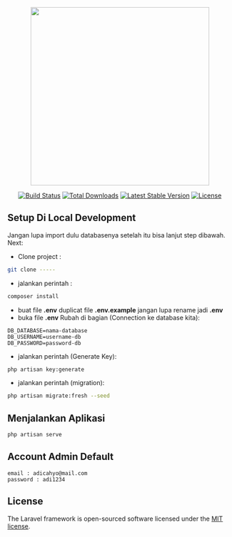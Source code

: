<p align="center"><a href="https://optimasolution.co.id" target="_blank"><img src="https://optimasolution.co.id/wp-content/uploads/sites/47/2018/06/s-soft-lg.png" width="400"></a></p>

<p align="center">
<a href="https://travis-ci.org/laravel/framework"><img src="https://travis-ci.org/laravel/framework.svg" alt="Build Status"></a>
<a href="https://packagist.org/packages/laravel/framework"><img src="https://img.shields.io/packagist/dt/laravel/framework" alt="Total Downloads"></a>
<a href="https://packagist.org/packages/laravel/framework"><img src="https://img.shields.io/packagist/v/laravel/framework" alt="Latest Stable Version"></a>
<a href="https://packagist.org/packages/laravel/framework"><img src="https://img.shields.io/packagist/l/laravel/framework" alt="License"></a>
</p>

## Setup Di Local Development

Jangan lupa import dulu databasenya setelah itu bisa lanjut step dibawah. Next:

- Clone project :
```bash
git clone -----
```
- jalankan perintah :
```bash
composer install
```
- buat file  <b>.env</b>  duplicat file  <b>.env.example</b>  jangan lupa rename jadi  <b>.env</b>
- buka file  <b>.env</b>  Rubah di bagian (Connection ke database kita):

```
DB_DATABASE=nama-database
DB_USERNAME=username-db
DB_PASSWORD=password-db
```

- jalankan perintah (Generate Key):
```bash
php artisan key:generate
```

- jalankan perintah (migration):
```bash
php artisan migrate:fresh --seed
```

## Menjalankan Aplikasi

```bash
php artisan serve
```

## Account Admin Default

```
email : adicahyo@mail.com
password : adi1234
```

## License

The Laravel framework is open-sourced software licensed under the [MIT license](https://opensource.org/licenses/MIT).
